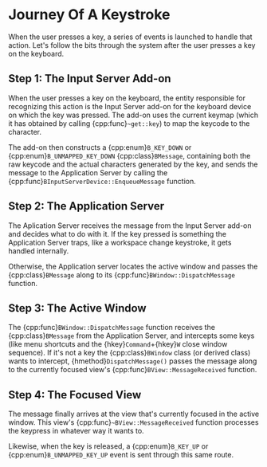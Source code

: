 # Journey Of A Keystroke

When the user presses a key, a series of events is launched to handle that
action. Let's follow the bits through the system after the user presses a
key on the keyboard.

## Step 1: The Input Server Add-on

When the user presses a key on the keyboard, the entity responsible for
recognizing this action is the Input Server add-on for the keyboard device
on which the key was pressed. The add-on uses the current keymap (which it
has obtained by calling {cpp:func}`~get::key`) to map the keycode to the
character.

The add-on then constructs a {cpp:enum}`B_KEY_DOWN` or
{cpp:enum}`B_UNMAPPED_KEY_DOWN` {cpp:class}`BMessage`, containing both the
raw keycode and the actual characters generated by the key, and sends the
message to the Application Server by calling the
{cpp:func}`BInputServerDevice::EnqueueMessage` function.

## Step 2: The Application Server

The Aplication Server receives the message from the Input Server add-on
and decides what to do with it. If the key pressed is something the
Application Server traps, like a workspace change keystroke, it gets
handled internally.

Otherwise, the Application server locates the active window and passes the
{cpp:class}`BMessage` along to its {cpp:func}`BWindow::DispatchMessage`
function.

## Step 3: The Active Window

The {cpp:func}`BWindow::DispatchMessage` function receives the
{cpp:class}`BMessage` from the Application Server, and intercepts some keys
(like menu shortcuts and the {hkey}`Command`+{hkey}`W` close window
sequence). If it's not a key the {cpp:class}`BWindow` class (or derived
class) wants to intercept, {hmethod}`DispatchMessage()` passes the message
along to the currently focused view's {cpp:func}`BView::MessageReceived`
function.

## Step 4: The Focused View

The message finally arrives at the view that's currently focused in the
active window. This view's {cpp:func}`~BView::MessageReceived` function
processes the keypress in whatever way it wants to.

Likewise, when the key is released, a {cpp:enum}`B_KEY_UP` or
{cpp:enum}`B_UNMAPPED_KEY_UP` event is sent through this same route.
